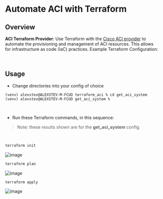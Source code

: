 # Automate ACI with Terraform

## Overview

**ACI Terraform Provider**: Use Terraform with the [Cisco ACI provider](https://registry.terraform.io/providers/CiscoDevNet/aci/latest) to automate the provisioning and management of ACI resources. This allows for infrastructure as code (IaC) practices.
Example Terraform Configuration:

<br>

## Usage

- Change directories into your config of choice

```
(venv) alexstev@ALEXSTEV-M-FCUD terraform_aci % cd get_aci_system 
(venv) alexstev@ALEXSTEV-M-FCUD get_aci_system %
```

<br>

- Run these Terraform commands, in this sequence:

> Note: these results shown are for the **get_aci_system** config

<br>

```bash
terraform init
```

![image](https://github.com/user-attachments/assets/1fd27b4e-6e6e-48b6-86d8-2f8f983f252f)


```bash
terraform plan
```

![image](https://github.com/user-attachments/assets/9480a41a-e178-4232-931c-8733d0e6224c)


```bash
terraform apply
```

![image](https://github.com/user-attachments/assets/9dd79a3f-6b66-43fb-be97-98603da4ea26)




